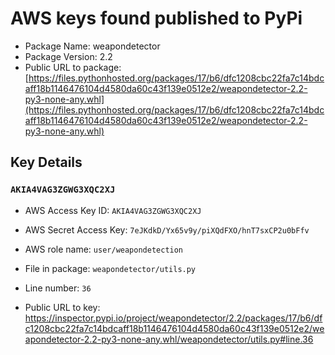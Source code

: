 # AWS keys found published to PyPi

* Package Name: weapondetector
* Package Version: 2.2
* Public URL to package: [https://files.pythonhosted.org/packages/17/b6/dfc1208cbc22fa7c14bdcaff18b1146476104d4580da60c43f139e0512e2/weapondetector-2.2-py3-none-any.whl](https://files.pythonhosted.org/packages/17/b6/dfc1208cbc22fa7c14bdcaff18b1146476104d4580da60c43f139e0512e2/weapondetector-2.2-py3-none-any.whl)

## Key Details

### `AKIA4VAG3ZGWG3XQC2XJ`

* AWS Access Key ID: `AKIA4VAG3ZGWG3XQC2XJ`
* AWS Secret Access Key: `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` 
* AWS role name: `user/weapondetection`
* File in package: `weapondetector/utils.py`
* Line number: `36`

* Public URL to key: https://inspector.pypi.io/project/weapondetector/2.2/packages/17/b6/dfc1208cbc22fa7c14bdcaff18b1146476104d4580da60c43f139e0512e2/weapondetector-2.2-py3-none-any.whl/weapondetector/utils.py#line.36



